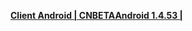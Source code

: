 **[Client Android | CNBETAAndroid 1.4.53 | ](https://bhrpg-prod.oss-accelerate.aliyuncs.com/client/beta/20231020154547_0nJ0qw4t5iZR5IFt/StarRail_1.4.53.apk)**
